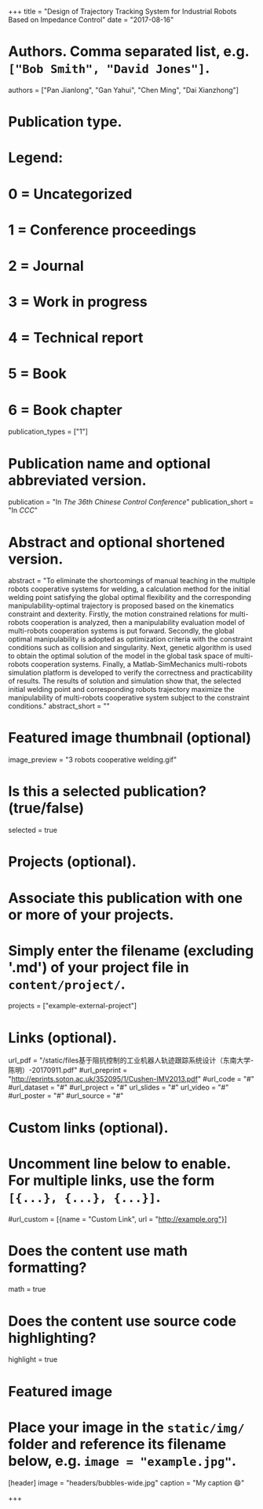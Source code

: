 +++
title = "Design of Trajectory Tracking System for Industrial Robots Based on Impedance Control"
date = "2017-08-16"

# Authors. Comma separated list, e.g. `["Bob Smith", "David Jones"]`.
authors = ["Pan Jianlong", "Gan Yahui", "Chen Ming", "Dai Xianzhong"]

# Publication type.
# Legend:
# 0 = Uncategorized
# 1 = Conference proceedings
# 2 = Journal
# 3 = Work in progress
# 4 = Technical report
# 5 = Book
# 6 = Book chapter
publication_types = ["1"]

# Publication name and optional abbreviated version.
publication = "In *The 36th Chinese Control Conference*"
publication_short = "In *CCC*"

# Abstract and optional shortened version.
abstract = "To eliminate the shortcomings of manual teaching in the multiple robots cooperative systems for welding, a calculation method for the initial welding point satisfying the global optimal flexibility and the corresponding manipulability-optimal trajectory is proposed based on the kinematics constraint and dexterity. Firstly, the motion constrained relations for multi-robots cooperation is analyzed, then a manipulability evaluation model of multi-robots cooperation systems is put forward. Secondly, the global optimal manipulability is adopted as optimization criteria with the constraint conditions such as collision and singularity. Next, genetic algorithm is used to obtain the optimal solution of the model in the global task space of multi-robots cooperation systems. Finally, a Matlab-SimMechanics multi-robots simulation platform is developed to verify the correctness and practicability of results. The results of solution and simulation show that, the selected initial welding point and corresponding robots trajectory maximize the manipulability of multi-robots cooperative system subject to the constraint conditions."
abstract_short = ""

# Featured image thumbnail (optional)
image_preview = "3 robots cooperative welding.gif"

# Is this a selected publication? (true/false)
selected = true

# Projects (optional).
#   Associate this publication with one or more of your projects.
#   Simply enter the filename (excluding '.md') of your project file in `content/project/`.
projects = ["example-external-project"]

# Links (optional).
url_pdf = "/static/files基于阻抗控制的工业机器人轨迹跟踪系统设计（东南大学-陈明）-20170911.pdf"
#url_preprint = "http://eprints.soton.ac.uk/352095/1/Cushen-IMV2013.pdf"
#url_code = "#"
#url_dataset = "#"
#url_project = "#"
url_slides = "#"
url_video = "#"
#url_poster = "#"
#url_source = "#"

# Custom links (optional).
#   Uncomment line below to enable. For multiple links, use the form `[{...}, {...}, {...}]`.
#url_custom = [{name = "Custom Link", url = "http://example.org"}]

# Does the content use math formatting?
math = true

# Does the content use source code highlighting?
highlight = true

# Featured image
# Place your image in the `static/img/` folder and reference its filename below, e.g. `image = "example.jpg"`.
[header]
image = "headers/bubbles-wide.jpg"
caption = "My caption :smile:"

+++

<!-- More detail can easily be written here using *Markdown* and $\rm \LaTeX$ math code.-->
